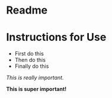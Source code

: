 # Readme
# Instructions for Use
- First do this
- Then do this
- Finally do this

*This is really important.*

**This is super important!**